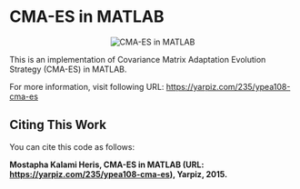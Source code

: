 # CMA-ES in MATLAB

<p align = "center">
    <img src = "https://yarpiz.com/wp-content/uploads/2015/09/ypea107-differential-evolution.jpg" alt = "CMA-ES in MATLAB">
</p>

This is an implementation of Covariance Matrix Adaptation Evolution Strategy (CMA-ES) in MATLAB.

For more information, visit following URL:
https://yarpiz.com/235/ypea108-cma-es

## Citing This Work
You can cite this code as follows:

**Mostapha Kalami Heris, CMA-ES in MATLAB (URL: https://yarpiz.com/235/ypea108-cma-es), Yarpiz, 2015.**
